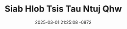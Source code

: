 ---
layout: movie-video-data
date: 2025-03-01 21:25:08 -0872
categories: movie

# Site Attributes
title: "Siab Hlob Tsis Tau Ntuj Qhw"
permalink: "/movie/Siab_Hlob_Tsis_Tau_Ntuj_Qhw"

# Movie Attributes
synopsis: "Siab hlob tsis tau ntuj qhw yog ib zaj yeeb yaj kiab ua txog peb cov txiv neej uas nyob teb chaws america no rov qab mus yuav niam yau tim teb chaws nplog. Niam hlob khiav mus yuav mexico thiab nws raug niam yau muab ncaws tawm. Ua rau nws lub neej puas tag thiab thaum kawg nws kuj txo nws txoj sia. yuav coj mus saib, nws muaj txiaj ntsim rau cov txiv neej siab coob heev. "
producer: "Hmong Video Production"
director: ""
writer: ""
video_link: "https://youtu.be/7mJFbjmiszA?si=m6fTcAHURj31931k"
genre: "Drama"
year: "1996"
release_type: "VHS"
storage: "Center for Hmong Studies"
thumbnail: "/assets/images/movie_thumbnails/Siab Hlob Tsis Tau Ntuj Qhw.jpeg"
publishing_company: "Hmong Video Production"

# Sequels + Parts
base_movie: ""
total_parts: 
sequel: ""

# Movie Cast
cast:
#VALUE!
---
